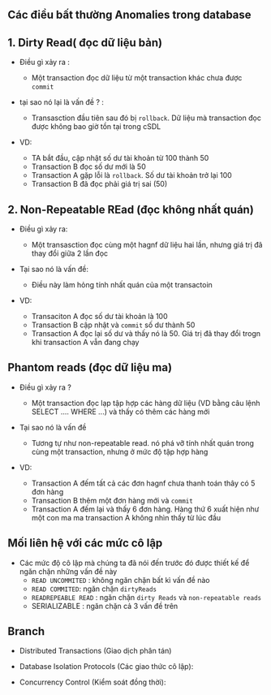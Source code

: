 ## Các điều bất thường Anomalies trong database

## 1. Dirty Read( đọc dữ liệu bản)

-   Điều gì xảy ra :
    -   Một transaction đọc dữ liệu từ một transaction khác chưa được `commit `
-   tại sao nó lại là vấn đề ? :
    -   Transasction đầu tiên sau đó bị `rollback`. Dữ liệu mà transaction đọc được không bao giờ tồn tại trong cSDL 

- VD: 
    - TA bắt đầu, cập nhật số dư tài khoản từ 100 thành 50
    - Transaction B đọc số dư mới là 50
    - Transaction A gặp lỗi là `rollback`. Số dư tài khoản trở lại 100
    - Transaction B đã đọc phải giá trị sai (50)

## 2. Non-Repeatable REad (đọc không nhất quán)
- Điều gì xảy ra: 
    - Một transasction đọc cùng một hagnf dữ liệu hai lần, nhưng giá trị đã thay đổi giữa 2 lần đọc

- Tại sao nó là vấn đề: 
    - Điều này làm hỏng tính nhất quán của một transactoin

- VD: 
    - Transaciton A đọc số dư tài khoản là 100
    - Transaction B cập nhật và `commit` số dư thành 50
    - Transaction A đọc lại số dư và thấy nó là 50. Giá trị đã thay đổi trogn khi transaction A vẫn đang chạy

## Phantom reads (đọc dữ liệu ma)

- Điều gì xảy ra ?
    - Một transaction đọc lạp tập hợp các hàng dữ liệu (VD bằng câu lệnh SELECT .... WHERE ...) và thấy có thêm các hàng mới

- Tại sao nó là vấn đề 
    - Tương tự như non-repeatable read. nó phá vỡ tính nhất quán trong cùng một transaction, nhưng ở mức độ tập hợp hàng

- VD: 
    - Transaction A đếm tất cả các đơn hagnf chưa thanh toán thây có 5 đơn hàng
    - Transaction B thêm một đơn hàng mới và `commit`
    - Transaction A đếm lại và thấy 6 đơn hàng. Hàng thứ 6 xuất hiện như một con ma ma transaction A không nhìn thấy từ lúc đầu

## Mối liên hệ với các mức cô lập

- Các mức độ cô lập mà chúng ta đã nói đến trước đó được thiết kế để ngăn chặn những vấn đề này
    - `READ UNCOMMITED` : không ngăn chặn bất kì vấn đề nào
    - `READ COMMITED`: ngăn chặn `dirtyReads`
    - `READREPEABLE READ` : ngăn chặn `dirty Reads` và `non-repeatable reads`
    - SERIALIZABLE : ngăn chặn cả 3 vấn đề trên


## Branch

- Distributed Transactions (Giao dịch phân tán)

- Database Isolation Protocols (Các giao thức cô lập):

- Concurrency Control (Kiểm soát đồng thời):